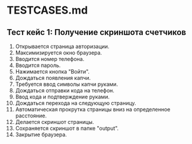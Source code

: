 # TESTCASES.md

## Тест кейс 1: Получение скриншота счетчиков

1. Открывается страница авторизации.
2. Максимизируется окно браузера.
3. Вводится номер телефона.
4. Вводится пароль.
5. Нажимается кнопка "Войти".
6. Дождаться появления капчи.
7. Требуется ввод символы капчи руками.
8. Дождаться отправки кода на телефон. 
9. Ввод кода и подтверждение руками.
10. Дождаться перехода на следующую страницу.
11. Автоматическая прокрутка страницы вниз на определенное расстояние.
12. Делается скриншот страницы.
13. Сохраняется скриншот в папке "output".
14. Закрытие браузера.